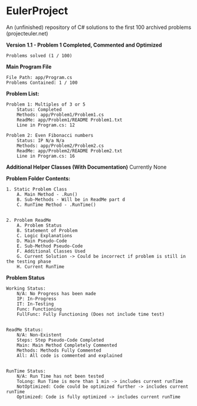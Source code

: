 # EulerProject
An (unfinished) repository of C# solutions to the first 100 archived problems (projecteuler.net)

**Version 1.1 - Problem 1 Completed, Commented and Optimized**

    Problems solved (1 / 100)

**Main Program File**

    File Path: app/Program.cs
    Problems Contained: 1 / 100


**Problem List:**

    Problem 1: Multiples of 3 or 5
        Status: Completed
        Methods: app/Problem1/Problem1.cs
        ReadMe: app/Problem1/README Problem1.txt  
        Line in Program.cs: 12
        
    Problem 2: Even Fibonacci numbers
        Status: IP N/a N/a
        Methods: app/Problem2/Problem2.cs
        ReadMe: app/Problem2/README Problem2.txt
        Line in Program.cs: 16


 **Additional Helper Classes (With Documentation)**
    Currently None

**Problem Folder Contents:**

    1. Static Problem Class
        A. Main Method - .Run()
        B. Sub-Methods - Will be in ReadMe part d
        C. RunTime Method - .RunTime()


    2. Problem ReadMe
        A. Problem Status
        B. Statement of Problem
        C. Logic Explanations
        D. Main Pseudo-Code
        E. Sub-Method Pseudo-Code
        F. Additional Classes Used
        G. Current Solution -> Could be incorrect if problem is still in the testing phase
        H. Current RunTime


**Problem Status**   

    Working Status:
        N/A: No Progress has been made
        IP: In-Progress
        IT: In-Testing
        Func: Functioning
        FullFunc: Fully Functioning (Does not include time test)


    ReadMe Status:
        N/A: Non-Existent
        Steps: Step Pseudo-Code Completed
        Main: Main Method Completely Commented
        Methods: Methods Fully Commented
        All: All code is commented and explained


    RunTime Status:
        N/A: Run Time has not been tested
        ToLong: Run Time is more than 1 min -> includes current runTime
        NotOptimized: Code could be optimized further -> includes current runTime
        Optimized: Code is fully optimized -> includes current runTime


